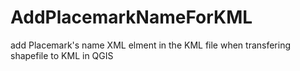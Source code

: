 # AddPlacemarkNameForKML
add Placemark's name XML elment in the  KML file when transfering shapefile to KML in QGIS
